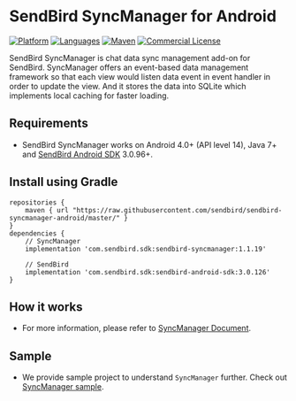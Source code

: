 
# SendBird SyncManager for Android

[![Platform](https://img.shields.io/badge/platform-android-orange.svg)](https://github.com/sendbird/sendbird-syncmanager-android)
[![Languages](https://img.shields.io/badge/language-java-orange.svg)](https://github.com/sendbird/sendbird-syncmanager-android)
[![Maven](https://img.shields.io/badge/maven-v1.1.18-green.svg)](https://github.com/sendbird/sendbird-syncmanager-android/tree/master/com/sendbird/sdk/sendbird-syncmanager/1.1.18)
[![Commercial License](https://img.shields.io/badge/license-Commercial-brightgreen.svg)](https://github.com/sendbird/sendbird-syncmanager-android/blob/master/LICENSE.md)

SendBird SyncManager is chat data sync management add-on for SendBird. SyncManager offers an event-based data management framework so that each view would listen data event in event handler in order to update the view. And it stores the data into SQLite which implements local caching for faster loading.

## Requirements

- SendBird SyncManager works on Android 4.0+ (API level 14), Java 7+ and [SendBird Android SDK](https://github.com/sendbird/SendBird-SDK-Android) 3.0.96+.

## Install using Gradle

```
repositories {
    maven { url "https://raw.githubusercontent.com/sendbird/sendbird-syncmanager-android/master/" }
}
dependencies {
    // SyncManager
    implementation 'com.sendbird.sdk:sendbird-syncmanager:1.1.19'

    // SendBird
    implementation 'com.sendbird.sdk:sendbird-android-sdk:3.0.126'
}
```

## How it works

- For more information, please refer to [SyncManager Document](https://docs.sendbird.com/android/sync_manager_getting_started).

## Sample

- We provide sample project to understand `SyncManager` further. Check out [SyncManager sample](https://github.com/sendbird/SendBird-Android/tree/master/syncmanager).
